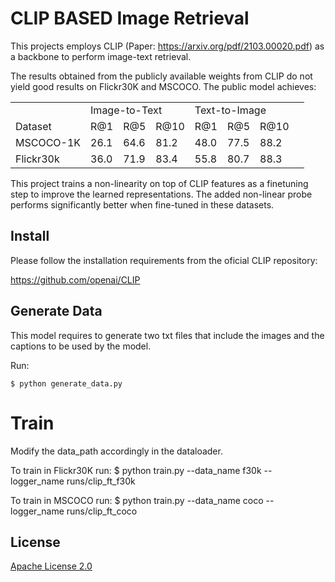 # CLIP BASED Image Retrieval 

This projects employs CLIP (Paper: https://arxiv.org/pdf/2103.00020.pdf) as a backbone to perform image-text retrieval.

The results obtained from the publicly available weights from CLIP do not yield good results on Flickr30K and MSCOCO.
The public model achieves:

<table>
  <tr>
    <td></td>
    <td colspan="3">Image-to-Text</td>
    <td colspan="3">Text-to-Image</td>
    <td></td>
  </tr>
  <tr>
    <td>Dataset</td>
    <td>R@1</td>
    <td>R@5</td>
    <td>R@10</td>
    <td>R@1</td>
    <td>R@5</td>
    <td>R@10</td>

  </tr>
  <tr>
    <td>MSCOCO-1K</td>
    <td>26.1</td>
    <td>64.6</td>
    <td>81.2</td>
    <td>48.0</td>
    <td>77.5</td>
    <td>88.2</td>
  </tr>
  <tr>  
    <td>Flickr30k</td>
    <td>36.0</td>
    <td>71.9</td>
    <td>83.4</td>
    <td>55.8</td>
    <td>80.7</td>
    <td>88.3</td>
  </tr>
</table>

This project trains a non-linearity on top of CLIP features as a finetuning step to improve the learned representations.
The added non-linear probe performs significantly better when fine-tuned in these datasets.


## Install

Please follow the installation requirements from the oficial CLIP repository:

https://github.com/openai/CLIP

## Generate Data

This model requires to generate two txt files that include the images and the captions to be used by the model.

Run:

    $ python generate_data.py


# Train

Modify the data_path accordingly in the dataloader. 

To train in Flickr30K run:
    $ python train.py --data_name f30k --logger_name runs/clip_ft_f30k

To train in MSCOCO run:
    $ python train.py --data_name coco --logger_name runs/clip_ft_coco

## License

[Apache License 2.0](http://www.apache.org/licenses/LICENSE-2.0)